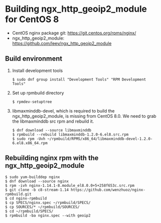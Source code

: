 # Building ngx_http_geoip2_module for CentOS 8

* CentOS nginx package git: https://git.centos.org/rpms/nginx/
* ngx_http_geoip2_module: https://github.com/leev/ngx_http_geoip2_module

## Build environment
1. Install development tools
    ```
    $ sudo dnf group install "Development Tools" "RPM Development Tools"
    ```

2. Set up rpmbuild directory
    ```
    $ rpmdev-setuptree
    ```

3. libmaxminddb-devel, which is required to build the ngx_http_geoip2_module, is missing from CentOS 8.0. We need to grab the libmaxminddb src rpm and rebuild it.
    ```
    $ dnf download --source libmaxminddb
    $ rpmbuild --rebuild libmaxminddb-1.2.0-6.el8.src.rpm
    $ sudo rpm -Uvh ~/rpmbuild/RPMS/x86_64/libmaxminddb-devel-1.2.0-6.el8.x86_64.rpm
    ```

## Rebuilding nginx rpm with the ngx_http_geoip2_module
```
$ sudo yum-builddep nginx
$ dnf download --source nginx
$ rpm -ivh nginx-1.14.1-8.module_el8.0.0+5+258f653c.src.rpm
$ git clone -b c8-stream-1.14 https://github.com/wenzhuoz/nginx-rpmbuild.git
$ cd nginx-rpmbuild
$ cp SPECS/nginx.spec ~/rpmbuild/SPECS/
$ cp SOURCES/* ~/rpmbuild/SOURCES/
$ cd ~/rpmbuild/SPECS/
$ rpmbuild -ba nginx.spec --with geoip2
```
